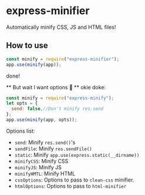 # express-minifier

Automatically minify CSS, JS and HTML files! 

## How to use
```js
const minify = require("express-minifier");
app.use(minify(app));
```
done!

** But wait I want options 🥺 **
okie doke:
```js
const minify = require("express-minify");
let opts = {
  send: false,//Don't minify res.send
};
app.use(minify(app, opts));
```
Options list:

- `send`: Minify `res.send()`'s
- `sendFile`: Minify `res.sendFile()`
- `static`: Minify `app.use(express.static(__dirname))`
- `minifyCSS`: Minify CSS
- `minifyJS`: Minify JS
- `minifyHMTL`: Minify HTML
- `cssOptions`: Options to pass to `clean-css` minifier.
- `htmlOptions`: Options to pass to `html-minifier`
